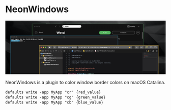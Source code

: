 # NeonWindows

![Screenshot](screenshot.png)

NeonWindows is a plugin to color window border colors on macOS Catalina.

```
defaults write -app MyApp "cr" {red_value}
defaults write -app MyApp "cg" {green_value}
defaults write -app MyApp "cb" {blue_value}
```
